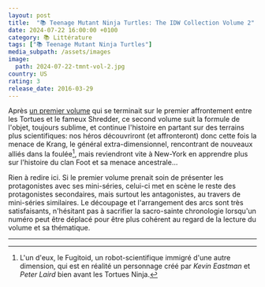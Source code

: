 ```yaml
---
layout: post
title:  "📚 Teenage Mutant Ninja Turtles: The IDW Collection Volume 2"
date: 2024-07-22 16:00:00 +0100
category: 📚 Littérature
tags: ["📚 Teenage Mutant Ninja Turtles"]
media_subpath: /assets/images
image:
  path: 2024-07-22-tmnt-vol-2.jpg
country: US
rating: 3
release_date: 2016-03-29
---
```


Après [un premier volume](/posts/tmnt-vol-1/) qui se terminait sur le premier affrontement entre les Tortues et le fameux Shredder, ce second volume suit la formule de l'objet, toujours sublime, et continue l'histoire en partant sur des terrains plus scientifiques: nos héros découvriront (et affronteront) donc cette fois la menace de Krang, le général extra-dimensionnel, rencontrant de nouveaux  alliés dans la foulée[^1], mais reviendront vite à New-York en apprendre plus sur l'histoire du clan Foot et sa menace ancestrale...

Rien à redire ici. Si le premier volume prenait soin de présenter les protagonistes avec ses mini-séries, celui-ci met en scène le reste des protagonistes secondaires, mais surtout les antagonistes, au travers de mini-séries similaires. Le découpage et l'arrangement des arcs sont très satisfaisants, n'hésitant pas à sacrifier la sacro-sainte chronologie lorsqu'un numéro peut être déplacé pour être plus cohérent au regard de la lecture du volume et sa thématique.

* * *
[^1]: L'un d'eux, le Fugitoid, un robot-scientifique immigré d'une autre dimension, qui est en réalité un personnage créé par *Kevin Eastman* et *Peter Laird* bien avant les Tortues Ninja.
